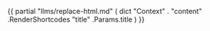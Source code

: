 {{ partial "llms/replace-html.md" ( dict "Context" . "content" .RenderShortcodes "title" .Params.title ) }}

